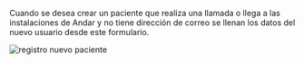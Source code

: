 Cuando se desea crear un paciente que realiza una llamada o llega a las instalaciones de Andar y no tiene dirección de correo se llenan los datos del nuevo usuario desde este formulario. 

![registro nuevo paciente](https://s3-us-west-2.amazonaws.com/andarwiki/registro_nuevo_paciente.jpg)
